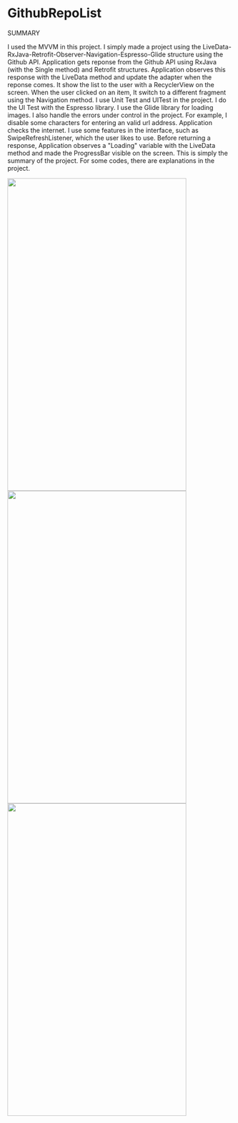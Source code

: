 # GithubRepoList

SUMMARY

I used the MVVM in this project. I simply made a project using the LiveData-RxJava-Retrofit-Observer-Navigation-Espresso-Glide structure using the Github API. Application gets reponse from the Github API using RxJava (with the Single method) and Retrofit structures. Application observes this response with the LiveData method and update the adapter when the reponse comes. It show the list to the user with a RecyclerView on the screen. When the user clicked on an item, It switch to a different fragment using the Navigation method. I use Unit Test and UITest in the project. I do the UI Test with the Espresso library. I use the Glide library for loading images. I also handle the errors under control in the project. For example, I disable some characters for entering an valid url address. Application checks the internet. I use some features in the interface, such as SwipeRefreshListener, which the user likes to use. Before returning a response, Application observes a "Loading" variable with the LiveData method and made the ProgressBar visible on the screen. This is simply the summary of the project. For some codes, there are explanations in the project.

<img src="https://user-images.githubusercontent.com/32914909/76787199-968afd00-67c9-11ea-85dd-a0693522978c.png" width="400" height="700"> 
<img src="https://user-images.githubusercontent.com/32914909/76787210-9b4fb100-67c9-11ea-9ceb-5484084c29da.png" width="400" height="700"> 
<img src="https://user-images.githubusercontent.com/32914909/76787221-9e4aa180-67c9-11ea-8816-b7c6d3483992.png" width="400" height="700">

